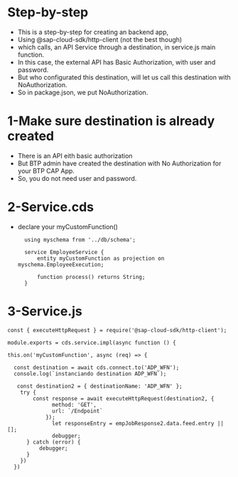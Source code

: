 # Step-by-step

- This is a step-by-step for creating an backend app,
- Using @sap-cloud-sdk/http-client (not the best though)
- which calls, an API Service through a destination, in service.js main function.
- In this case, the external API has Basic Authorization, with user and password.
- But who configurated this destination, will let us call this destination with NoAuthorization.
- So in package.json, we put NoAuthorization.

# 1-Make sure destination is already created
- There is an API eith basic authorization
- But BTP admin have created the destination with No Authorization for your BTP CAP App.
- So, you do not need user and password.

# 2-Service.cds
- declare your myCustomFunction()
  
        using myschema from '../db/schema';

        service EmployeeService {
            entity myCustomFunction as projection on myschema.EmployeeExecution;

            function process() returns String; 
        }

# 3-Service.js

    const { executeHttpRequest } = require('@sap-cloud-sdk/http-client');

    module.exports = cds.service.impl(async function () {

    this.on('myCustomFunction', async (req) => {
    
      const destination = await cds.connect.to('ADP_WFN');
      console.log(`instanciando destination ADP_WFN`);

       const destination2 = { destinationName: 'ADP_WFN' };
        try {
            const response = await executeHttpRequest(destination2, {
                  method: 'GET',
                  url: `/Endpoint`
                });
                  let responseEntry = empJobResponse2.data.feed.entry || [];
                  debugger;
          } catch (error) {
              debugger;
          }
        })
      })

    

